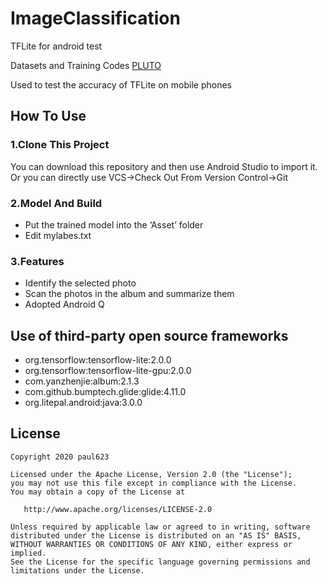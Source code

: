 # ImageClassification
TFLite for android test

Datasets and Training Codes [PLUTO](https://github.com/paul623/PLUTO"PLUTO")

Used to test the accuracy of TFLite on mobile phones

## How To Use
### 1.Clone This Project
You can download this repository and then use Android Studio to import it.
Or you can directly use VCS->Check Out From Version Control->Git
### 2.Model And Build
-   Put the trained model into the ‘Asset’ folder
-  Edit mylabes.txt
### 3.Features
- Identify the selected photo
- Scan the photos in the album and summarize them
- Adopted Android Q


## Use of third-party open source frameworks
- org.tensorflow:tensorflow-lite:2.0.0
- org.tensorflow:tensorflow-lite-gpu:2.0.0
- com.yanzhenjie:album:2.1.3
- com.github.bumptech.glide:glide:4.11.0
- org.litepal.android:java:3.0.0




License
-------

    Copyright 2020 paul623

    Licensed under the Apache License, Version 2.0 (the "License");
    you may not use this file except in compliance with the License.
    You may obtain a copy of the License at

       http://www.apache.org/licenses/LICENSE-2.0

    Unless required by applicable law or agreed to in writing, software
    distributed under the License is distributed on an "AS IS" BASIS,
    WITHOUT WARRANTIES OR CONDITIONS OF ANY KIND, either express or implied.
    See the License for the specific language governing permissions and
    limitations under the License.

